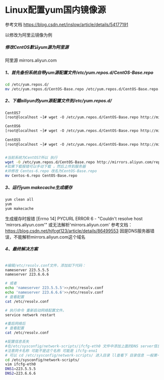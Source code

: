 # Linux配置yum国内镜像源

参考文档
https://blog.csdn.net/inslow/article/details/54177191

以修改为阿里云镜像为例

##### 修改CentOS默认yum源为阿里源 

阿里源 mirrors.aliyun.com

##### 1、首先备份系统自带yum源配置文件/etc/yum.repos.d/CentOS-Base.repo

```bash
cd /etc/yum.repos.d/
mv /etc/yum.repos.d/CentOS-Base.repo /etc/yum.repos.d/CentOS-Base.repo.backup
```

##### 2、下载ailiyun的yum源配置文件到/etc/yum.repos.d/

```bash
CentOS7
[root@localhost ~]# wget -O /etc/yum.repos.d/CentOS-Base.repo http://mirrors.aliyun.com/repo/Centos-7.repo

CentOS6
[root@localhost ~]# wget -O /etc/yum.repos.d/CentOS-Base.repo http://mirrors.aliyun.com/repo/Centos-6.repo
	
CentOS5
[root@localhost ~]# wget -O /etc/yum.repos.d/CentOS-Base.repo http://mirrors.aliyun.com/repo/Centos-5.repo
```

```bash

#当前系统为CentOS7所以 执行
wget -O /etc/yum.repos.d/CentOS-Base.repo http://mirrors.aliyun.com/repo/Centos-7.repo
#如果下载报错可以手动下载 ，然后上传到服务器
#并修改 Centos-6.repo 改名为CentOS-Base.repo
mv Centos-6.repo CentOS-Base.repo
```

##### 3、运行yum makecache生成缓存

```bash
yum clean all
yum 
yum makecache
```

生成缓存时报错
[Errno 14] PYCURL ERROR 6 - "Couldn't resolve host 'mirrors.aliyun.com'"  或无法解析'mirrors.aliyun.com'
参考文档：https://blog.csdn.net/hjfcgt123/article/details/86499553
因是DNS服务器错误，不能解析mirrors.aliyun.com这个域名

##### 4、最终解决方案

```bash

#编辑/etc/resolv.conf文件，添加如下代码：
nameserver 223.5.5.5
nameserver 223.6.6.6

# 或者
echo 'nameserver 223.5.5.5'>>/etc/resolv.conf 
echo 'nameserver 223.6.6.6'>>/etc/resolv.conf 
# 查看配置
cat /etc/resolv.conf

# 执行命令 重新启动网络配置文件。
service network restart

#重启网络后 
# 查看配置
cat /etc/resolv.conf

#配置信息丢失
#在/etc/sysconfig/network-scripts/ifcfg-eth0 文件中添加上面的DNS server信息，注意有=这个符号
#注意网卡名称 可能不是这个名称 可能是 ifcfg-eno1
# 可以 cd /etc/sysconfig/network-scripts/ 进入目录 ll查看下 目录信息 一般第一个是网卡 ifcfg-et ifcfg-en开头 数字结尾
cd /etc/sysconfig/network-scripts/
vim ifcfg-eth0
DNS1=223.5.5.5
DNS2=223.6.6.6

```
